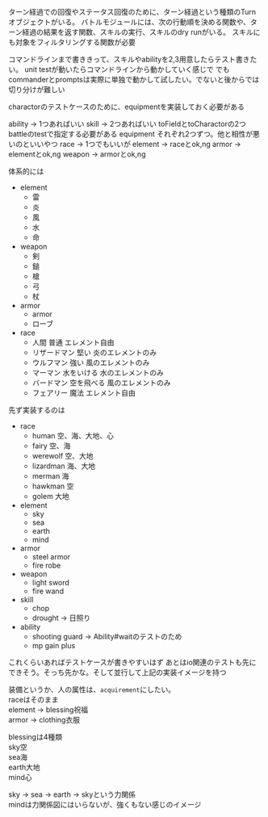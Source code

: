 ターン経過での回復やステータス回復のために、ターン経過という種類のTurnオブジェクトがいる。
バトルモジュールには、次の行動順を決める関数や、ターン経過の結果を返す関数、スキルの実行、スキルのdry runがいる。
スキルにも対象をフィルタリングする関数が必要

コマンドラインまで書ききって、スキルやabilityを2,3用意したらテスト書きたい。
unit testが動いたらコマンドラインから動かしていく感じで
でもcommanderとpromptsは実際に単独で動かして試したい。でないと後からでは切り分けが難しい


charactorのテストケースのために、equipmentを実装しておく必要がある

ability
  -> 1つあればいい
skill
  -> 2つあればいい
      toFieldとtoCharactorの2つ
      battleのtestで指定する必要がある
equipment
  それぞれ2つずつ。他と相性が悪いのといいやつ
  race
    -> 1つでもいいが
  element
    -> raceとok,ng
  armor
    -> elementとok,ng
  weapon
    -> armorとok,ng


体系的には
- element
  - 雷
  - 炎
  - 風
  - 水
  - 命
- weapon
  - 剣
  - 鎚
  - 槍
  - 弓
  - 杖
- armor
  - armor
  - ローブ
- race
  - 人間
    普通
    エレメント自由
  - リザードマン
    堅い
    炎のエレメントのみ
  - ウルフマン
    強い
    風のエレメントのみ
  - マーマン
    水をいける
    水のエレメントのみ
  - バードマン
    空を飛べる
    風のエレメントのみ
  - フェアリー
    魔法
    エレメント自由

先ず実装するのは
- race
  - human 空、海、大地、心
  - fairy 空、海
  - werewolf 空、大地
  - lizardman 海、大地
  - merman 海
  - hawkman 空
  - golem 大地
- element
  - sky
  - sea
  - earth
  - mind
- armor
  - steel armor
  - fire robe
- weapon
  - light sword
  - fire wand
- skill
  - chop
  - drought -> 日照り
- ability
  - shooting guard -> Ability#waitのテストのため
  - mp gain plus

これくらいあればテストケースが書きやすいはず
あとはio関連のテストも先にできそう。そっち先かな。そして並行して上記の実装イメージを持つ

装備というか、人の属性は、`acquirement`にしたい。  
raceはそのまま  
element -> blessing祝福  
armor -> clothing衣服  

blessingは4種類  
sky空  
sea海  
earth大地  
mind心  

sky -> sea -> earth -> skyという力関係  
mindは力関係図にはいらないが、強くもない感じのイメージ







